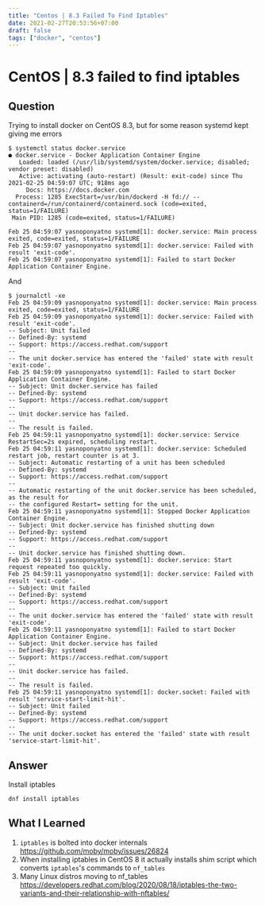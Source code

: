 ```yaml
---
title: "Centos | 8.3 Failed To Find Iptables"
date: 2021-02-27T20:53:56+07:00
draft: false
tags: ["docker", "centos"]
---
```


# CentOS | 8.3 failed to find iptables

## Question

Trying to install docker on CentOS 8.3, but for some reason systemd kept giving me errors

```console
$ systemctl status docker.service
● docker.service - Docker Application Container Engine
   Loaded: loaded (/usr/lib/systemd/system/docker.service; disabled; vendor preset: disabled)
   Active: activating (auto-restart) (Result: exit-code) since Thu 2021-02-25 04:59:07 UTC; 918ms ago
     Docs: https://docs.docker.com
  Process: 1285 ExecStart=/usr/bin/dockerd -H fd:// --containerd=/run/containerd/containerd.sock (code=exited, status=1/FAILURE)
 Main PID: 1285 (code=exited, status=1/FAILURE)

Feb 25 04:59:07 yasnoponyatno systemd[1]: docker.service: Main process exited, code=exited, status=1/FAILURE
Feb 25 04:59:07 yasnoponyatno systemd[1]: docker.service: Failed with result 'exit-code'.
Feb 25 04:59:07 yasnoponyatno systemd[1]: Failed to start Docker Application Container Engine.
```

And

```console
$ journalctl -xe
Feb 25 04:59:09 yasnoponyatno systemd[1]: docker.service: Main process exited, code=exited, status=1/FAILURE
Feb 25 04:59:09 yasnoponyatno systemd[1]: docker.service: Failed with result 'exit-code'.
-- Subject: Unit failed
-- Defined-By: systemd
-- Support: https://access.redhat.com/support
--
-- The unit docker.service has entered the 'failed' state with result 'exit-code'.
Feb 25 04:59:09 yasnoponyatno systemd[1]: Failed to start Docker Application Container Engine.
-- Subject: Unit docker.service has failed
-- Defined-By: systemd
-- Support: https://access.redhat.com/support
--
-- Unit docker.service has failed.
--
-- The result is failed.
Feb 25 04:59:11 yasnoponyatno systemd[1]: docker.service: Service RestartSec=2s expired, scheduling restart.
Feb 25 04:59:11 yasnoponyatno systemd[1]: docker.service: Scheduled restart job, restart counter is at 3.
-- Subject: Automatic restarting of a unit has been scheduled
-- Defined-By: systemd
-- Support: https://access.redhat.com/support
--
-- Automatic restarting of the unit docker.service has been scheduled, as the result for
-- the configured Restart= setting for the unit.
Feb 25 04:59:11 yasnoponyatno systemd[1]: Stopped Docker Application Container Engine.
-- Subject: Unit docker.service has finished shutting down
-- Defined-By: systemd
-- Support: https://access.redhat.com/support
--
-- Unit docker.service has finished shutting down.
Feb 25 04:59:11 yasnoponyatno systemd[1]: docker.service: Start request repeated too quickly.
Feb 25 04:59:11 yasnoponyatno systemd[1]: docker.service: Failed with result 'exit-code'.
-- Subject: Unit failed
-- Defined-By: systemd
-- Support: https://access.redhat.com/support
--
-- The unit docker.service has entered the 'failed' state with result 'exit-code'.
Feb 25 04:59:11 yasnoponyatno systemd[1]: Failed to start Docker Application Container Engine.
-- Subject: Unit docker.service has failed
-- Defined-By: systemd
-- Support: https://access.redhat.com/support
--
-- Unit docker.service has failed.
--
-- The result is failed.
Feb 25 04:59:11 yasnoponyatno systemd[1]: docker.socket: Failed with result 'service-start-limit-hit'.
-- Subject: Unit failed
-- Defined-By: systemd
-- Support: https://access.redhat.com/support
--
-- The unit docker.socket has entered the 'failed' state with result 'service-start-limit-hit'.
```

## Answer

Install iptables

```console
dnf install iptables
```

## What I Learned

1. `iptables` is bolted into docker internals
   https://github.com/moby/moby/issues/26824
1. When installing iptables in CentOS 8 it actually installs shim script which converts `iptables`'s commands to `nf_tables`
1. Many Linux distros moving to nf_tables
   https://developers.redhat.com/blog/2020/08/18/iptables-the-two-variants-and-their-relationship-with-nftables/
